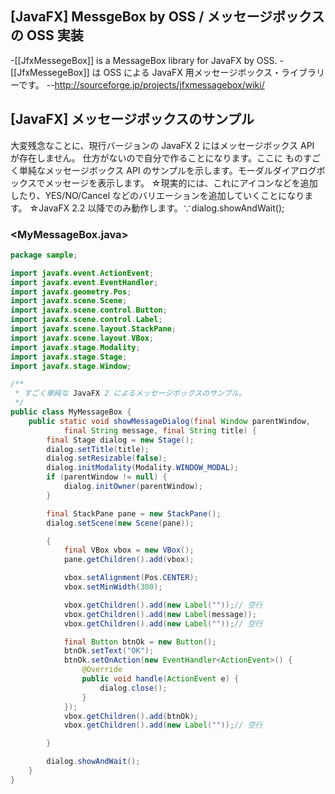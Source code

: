 ## [JavaFX] MessgeBox by OSS / メッセージボックスの OSS 実装

-[[JfxMessegeBox]] is a MessageBox library for JavaFX by OSS.
-[[JfxMessegeBox]] は OSS による JavaFX 用メッセージボックス・ライブラリーです。
--http://sourceforge.jp/projects/jfxmessagebox/wiki/


## [JavaFX] メッセージボックスのサンプル

大変残念なことに、現行バージョンの JavaFX 2 にはメッセージボックス API が存在しません。
仕方がないので自分で作ることになります。ここに ものすごく単純なメッセージボックス API のサンプルを示します。モーダルダイアログボックスでメッセージを表示します。
☆現実的には、これにアイコンなどを追加したり、YES/NO/Cancel などのバリエーションを追加していくことになります。
☆JavaFX 2.2 以降でのみ動作します。∵dialog.showAndWait();

### <MyMessageBox.java>

```java
package sample;

import javafx.event.ActionEvent;
import javafx.event.EventHandler;
import javafx.geometry.Pos;
import javafx.scene.Scene;
import javafx.scene.control.Button;
import javafx.scene.control.Label;
import javafx.scene.layout.StackPane;
import javafx.scene.layout.VBox;
import javafx.stage.Modality;
import javafx.stage.Stage;
import javafx.stage.Window;

/**
 * すごく単純な JavaFX 2 によるメッセージボックスのサンプル。
 */
public class MyMessageBox {
	public static void showMessageDialog(final Window parentWindow,
			final String message, final String title) {
		final Stage dialog = new Stage();
		dialog.setTitle(title);
		dialog.setResizable(false);
		dialog.initModality(Modality.WINDOW_MODAL);
		if (parentWindow != null) {
			dialog.initOwner(parentWindow);
		}

		final StackPane pane = new StackPane();
		dialog.setScene(new Scene(pane));

		{
			final VBox vbox = new VBox();
			pane.getChildren().add(vbox);

			vbox.setAlignment(Pos.CENTER);
			vbox.setMinWidth(300);

			vbox.getChildren().add(new Label(""));// 空行
			vbox.getChildren().add(new Label(message));
			vbox.getChildren().add(new Label(""));// 空行

			final Button btnOk = new Button();
			btnOk.setText("OK");
			btnOk.setOnAction(new EventHandler<ActionEvent>() {
				@Override
				public void handle(ActionEvent e) {
					dialog.close();
				}
			});
			vbox.getChildren().add(btnOk);
			vbox.getChildren().add(new Label(""));// 空行

		}

		dialog.showAndWait();
	}
}
```

